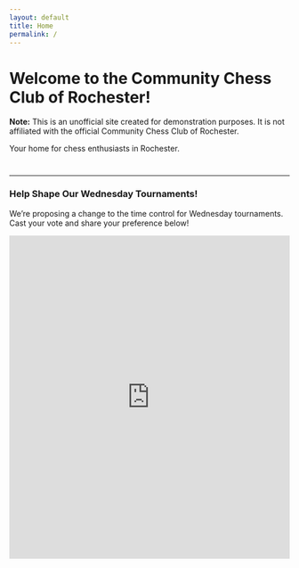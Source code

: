 ```yaml
---
layout: default
title: Home
permalink: /
---
```


# Welcome to the Community Chess Club of Rochester!

<div class="alert alert-warning" role="alert">
  <strong>Note:</strong> This is an unofficial site created for demonstration purposes. It is not affiliated with the official Community Chess Club of Rochester.
</div>

Your home for chess enthusiasts in Rochester.

# <i class="fas fa-sharp fa-solid fa-chess"></i>

---

### Help Shape Our Wednesday Tournaments! <i class="fas fa-vote-yea text-primary"></i>

We’re proposing a change to the time control for Wednesday tournaments. Cast your vote and share your preference below!

<div class="strawpoll-embed" id="strawpoll_7MZ0kaG0mgo" style="height: 580px; max-width: 640px; width: 100%; margin: 0 auto; display: flex; flex-direction: column;"><iframe title="StrawPoll Embed" id="strawpoll_iframe_7MZ0kaG0mgo" src="https://strawpoll.com/embed/7MZ0kaG0mgo" style="position: static; visibility: visible; display: block; width: 100%; flex-grow: 1;" frameborder="0" allowfullscreen allowtransparency>Loading...</iframe><script async src="https://cdn.strawpoll.com/dist/widgets.js" charset="utf-8"></script></div>